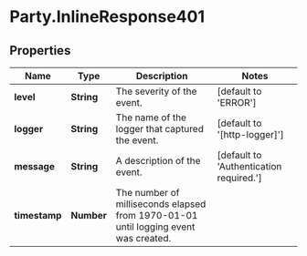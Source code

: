 # Party.InlineResponse401

## Properties
Name | Type | Description | Notes
------------ | ------------- | ------------- | -------------
**level** | **String** | The severity of the event. | [default to &#39;ERROR&#39;]
**logger** | **String** | The name of the logger that captured the event. | [default to &#39;[http-logger]&#39;]
**message** | **String** | A description of the event. | [default to &#39;Authentication required.&#39;]
**timestamp** | **Number** | The number of milliseconds elapsed from 1970-01-01 until logging event was created. | 


